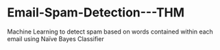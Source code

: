 # Email-Spam-Detection---THM
Machine Learning to detect spam based on words contained within each email using Naïve Bayes Classifier
